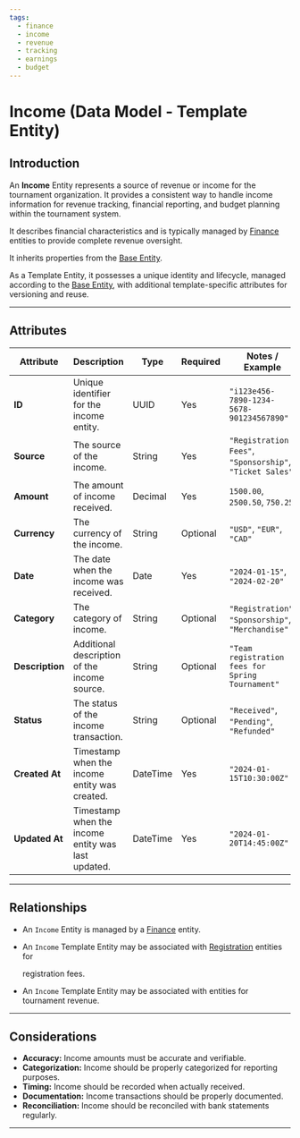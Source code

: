 ```yaml
---
tags:
  - finance
  - income
  - revenue
  - tracking
  - earnings
  - budget
---
```


# **Income** (Data Model - Template Entity)

## **Introduction**

An **Income** Entity represents a source of revenue or income for the tournament organization. It provides a consistent
way to handle income information for revenue tracking, financial reporting, and budget planning within the tournament
system.

It describes financial characteristics and is typically managed by [Finance](../finance/finance.md)
entities to provide complete revenue oversight.

It inherits properties from the [Base Entity](../foundation/base_entity.md).

As a Template Entity, it possesses a unique identity and lifecycle, managed according to the [Base Entity](../foundation/base_entity.md), with additional template-specific attributes for versioning and reuse.

---

## **Attributes**

| Attribute       | Description                                        | Type     | Required | Notes / Example                                          |
| --------------- | -------------------------------------------------- | -------- | -------- | -------------------------------------------------------- |
| **ID**          | Unique identifier for the income entity.           | UUID     | Yes      | `"i123e456-7890-1234-5678-901234567890"`                 |
| **Source**      | The source of the income.                          | String   | Yes      | `"Registration Fees"`, `"Sponsorship"`, `"Ticket Sales"` |
| **Amount**      | The amount of income received.                     | Decimal  | Yes      | `1500.00`, `2500.50`, `750.25`                           |
| **Currency**    | The currency of the income.                        | String   | Optional | `"USD"`, `"EUR"`, `"CAD"`                                |
| **Date**        | The date when the income was received.             | Date     | Yes      | `"2024-01-15"`, `"2024-02-20"`                           |
| **Category**    | The category of income.                            | String   | Optional | `"Registration"`, `"Sponsorship"`, `"Merchandise"`       |
| **Description** | Additional description of the income source.       | String   | Optional | `"Team registration fees for Spring Tournament"`         |
| **Status**      | The status of the income transaction.              | String   | Optional | `"Received"`, `"Pending"`, `"Refunded"`                  |
| **Created At**  | Timestamp when the income entity was created.      | DateTime | Yes      | `"2024-01-15T10:30:00Z"`                                 |
| **Updated At**  | Timestamp when the income entity was last updated. | DateTime | Yes      | `"2024-01-20T14:45:00Z"`                                 |

---

## **Relationships**

- An `Income` Entity is managed by a [Finance](../finance/finance.md) entity.
- An `Income` Template Entity may be associated with [Registration](../registration/registration.md) entities for

  registration fees.

- An `Income` Template Entity may be associated with entities for tournament revenue.

---

## **Considerations**

- **Accuracy:** Income amounts must be accurate and verifiable.
- **Categorization:** Income should be properly categorized for reporting purposes.
- **Timing:** Income should be recorded when actually received.
- **Documentation:** Income transactions should be properly documented.
- **Reconciliation:** Income should be reconciled with bank statements regularly.

---
